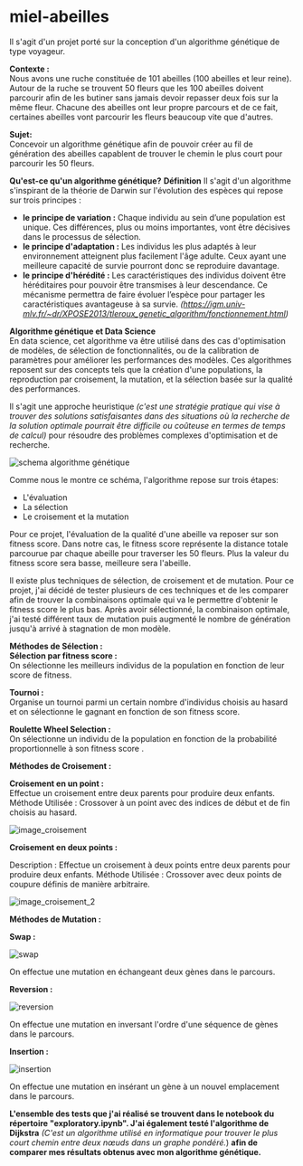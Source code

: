 # miel-abeilles

Il s'agit d'un projet porté sur la conception d'un algorithme génétique de type voyageur. 

**Contexte :**  
Nous avons une ruche constituée de 101 abeilles (100 abeilles et leur reine). Autour de la ruche se trouvent 50 fleurs que les 100 abeilles doivent parcourir afin de les butiner sans jamais devoir repasser deux fois sur la même fleur. Chacune des abeilles ont leur propre parcours et de ce fait, certaines abeilles vont parcourir les fleurs beaucoup vite que d'autres. 

**Sujet:**  
Concevoir un algorithme génétique afin de pouvoir créer au fil de génération des abeilles capablent de trouver le chemin le plus court pour parcourir les 50 fleurs. 

**Qu'est-ce qu'un algorithme génétique?** 
**Définition**
Il s'agit d'un algorithme s'inspirant de la théorie de Darwin sur l'évolution des espèces qui repose sur trois principes :  
* **le principe de variation :** Chaque individu au sein d’une population est unique. Ces différences, plus ou moins importantes, vont être décisives dans le processus de sélection. 
* **le principe d'adaptation :** Les individus les plus adaptés à leur environnement atteignent plus facilement l'âge adulte. Ceux ayant une meilleure capacité de survie pourront donc se reproduire davantage.  
* **le principe d'hérédité :** Les caractéristiques des individus doivent être héréditaires pour pouvoir être transmises à leur descendance. Ce mécanisme permettra de faire évoluer l’espèce pour partager les caractéristiques avantageuse à sa survie.
*(https://igm.univ-mlv.fr/~dr/XPOSE2013/tleroux_genetic_algorithm/fonctionnement.html)*

**Algorithme génétique et Data Science**  
En data science, cet algorithme va être utilisé dans des cas d'optimisation de modèles, de sélection de fonctionnalités, ou de la calibration de paramètres pour améliorer les performances des modèles. Ces algorithmes reposent sur des concepts tels que la création d'une populations, la reproduction par croisement, la mutation, et la sélection basée sur la qualité des performances.  

Il s'agit une approche heuristique *(c'est une stratégie pratique qui vise à trouver des solutions satisfaisantes dans des situations où la recherche de la solution optimale pourrait être difficile ou coûteuse en termes de temps de calcul)* pour résoudre des problèmes complexes d'optimisation et de recherche. 

![schema algorithme génétique](https://upload.wikimedia.org/wikipedia/commons/4/42/Schema_simple_algorithme_genetique.png)

Comme nous le montre ce schéma, l'algorithme repose sur trois étapes:  
* L'évaluation
* La sélection
* Le croisement et la mutation

Pour ce projet, l'évaluation de la qualité d'une abeille va reposer sur son fitness score. Dans notre cas, le fitness score représente la distance totale parcourue par chaque abeille pour traverser les 50 fleurs.
Plus la valeur du fitness score sera basse, meilleure sera l'abeille.  

Il existe plus techniques de sélection, de croisement et de mutation. Pour ce projet, j'ai décidé de tester plusieurs de ces techniques et de les comparer afin de trouver la combinaisons optimale qui va le permettre d'obtenir le fitness score le plus bas. Après avoir sélectionné, la combinaison optimale, j'ai testé différent taux de mutation puis augmenté le nombre de génération jusqu'à arrivé à stagnation de mon modèle.  

**Méthodes de Sélection :**  
**Sélection par fitness score :**  
On sélectionne les meilleurs individus de la population en fonction de leur score de fitness.

**Tournoi :**  
Organise un tournoi parmi un certain nombre d'individus choisis au hasard et on sélectionne le gagnant en fonction de son fitness score.

**Roulette Wheel Selection :**  
On sélectionne un individu de la population en fonction de la probabilité proportionnelle à son fitness score .

**Méthodes de Croisement :**  

**Croisement en un point :**  
Effectue un croisement entre deux parents pour produire deux enfants.
Méthode Utilisée : Crossover à un point avec des indices de début et de fin choisis au hasard.  

![image_croisement](https://i0.wp.com/ledatascientist.com/wp-content/uploads/2020/10/One-point-XO.png?resize=768%2C209&ssl=1)  

**Croisement en deux points :**  

Description : Effectue un croisement à deux points entre deux parents pour produire deux enfants.
Méthode Utilisée : Crossover avec deux points de coupure définis de manière arbitraire.  

![image_croisement_2](https://i0.wp.com/ledatascientist.com/wp-content/uploads/2020/10/Two-point-XO.png?resize=768%2C209&ssl=1)  

**Méthodes de Mutation :**  

**Swap :**  


![swap](https://i0.wp.com/ledatascientist.com/wp-content/uploads/2020/10/Swap-mutation.png?resize=768%2C82&ssl=1)  


On effectue une mutation en échangeant deux gènes dans le parcours.  

**Reversion :**  

![reversion](https://i0.wp.com/ledatascientist.com/wp-content/uploads/2020/10/Reversion-mutation.png?resize=768%2C82&ssl=1)  



On effectue une mutation en inversant l'ordre d'une séquence de gènes dans le parcours.  

**Insertion :**  

![insertion](https://i0.wp.com/ledatascientist.com/wp-content/uploads/2020/10/Insertion-mutation.png?resize=768%2C82&ssl=1)  


On effectue une mutation en insérant un gène à un nouvel emplacement dans le parcours.  

**L'ensemble des tests que j'ai réalisé se trouvent dans le notebook du répertoire "exploratory.ipynb". J'ai également testé l'algorithme de Dijkstra** *(C'est un algorithme utilisé en informatique pour trouver le plus court chemin entre deux nœuds dans un graphe pondéré.*) **afin de comparer mes résultats obtenus avec mon algorithme génétique.**  













